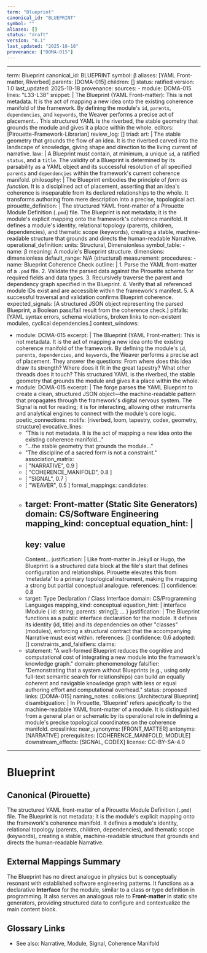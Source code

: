```yaml
---
term: "Blueprint"
canonical_id: "BLUEPRINT"
symbol: ""
aliases: []
status: "draft"
version: "0.1"
last_updated: "2025-10-18"
provenance: ["DOMA-015"]
---
```


---
term: Blueprint
canonical_id: BLUEPRINT
symbol: β
aliases: [YAML Front-matter, Riverbed]
parents: [DOMA-015]
children: []
status: ratified
version: 1.0
last_updated: 2025-10-18
provenance:
  sources:
    - module: DOMA-015
      lines: "L33-L38"
      snippet: |
        The Blueprint (YAML Front-matter): This is not metadata. It is the act of mapping a new idea onto the existing coherence manifold of the framework. By defining the module's `id`, `parents`, `dependencies`, and `keywords`, the Weaver performs a precise act of placement... This structured YAML is the riverbed, the stable geometry that grounds the module and gives it a place within the whole.
  editors: [Pirouette-Framework-Librarian]
  review_log: []
triad:
  art: |
    The stable geometry that grounds the flow of an idea. It is the riverbed carved into the landscape of knowledge, giving shape and direction to the living current of narrative.
  law: |
    A Blueprint must contain, at minimum, a unique `id`, a ratified `status`, and a `title`. The validity of a Blueprint is determined by its parsability as a YAML object and its successful resolution of all specified `parents` and `dependencies` within the framework's current coherence manifold.
  philosophy: |
    The Blueprint embodies the principle of *form as function*. It is a disciplined act of placement, asserting that an idea's coherence is inseparable from its declared relationships to the whole. It transforms authoring from mere description into a precise, topological act.
pirouette_definition: |
  The structured YAML front-matter of a Pirouette Module Definition (`.pmd`) file. The Blueprint is not metadata; it is the module's explicit mapping onto the framework's coherence manifold. It defines a module's identity, relational topology (parents, children, dependencies), and thematic scope (keywords), creating a stable, machine-readable structure that grounds and directs the human-readable Narrative.
operational_definition:
  units: Structural, Dimensionless
  symbol_table:
    - name: β
      meaning: A module's Blueprint structure.
      dimensions: dimensionless
      default_range: N/A (structural)
  measurement:
    procedures:
      - name: Blueprint Coherence Check
        outline: |
          1. Parse the YAML front-matter of a `.pmd` file.
          2. Validate the parsed data against the Pirouette schema for required fields and data types.
          3. Recursively traverse the parent and dependency graph specified in the Blueprint.
          4. Verify that all referenced module IDs exist and are accessible within the framework's manifest.
          5. A successful traversal and validation confirms Blueprint coherence.
        expected_signals: [A structured JSON object representing the parsed Blueprint, a Boolean pass/fail result from the coherence check.]
        pitfalls: [YAML syntax errors, schema violations, broken links to non-existent modules, cyclical dependencies.]
context_windows:
  - module: DOMA-015
    excerpt: |
      The Blueprint (YAML Front-matter): This is not metadata. It is the act of mapping a new idea onto the existing coherence manifold of the framework. By defining the module's `id`, `parents`, `dependencies`, and `keywords`, the Weaver performs a precise act of placement. They answer the questions: From where does this idea draw its strength? Where does it fit in the great tapestry? What other threads does it touch? This structured YAML is the riverbed, the stable geometry that grounds the module and gives it a place within the whole.
  - module: DOMA-015
    excerpt: |
      The forge parses the YAML Blueprint to create a clean, structured JSON object—the machine-readable pattern that propagates through the framework's digital nervous system. The Signal is not for reading; it is for interacting, allowing other instruments and analytical engines to connect with the module's core logic.
poetic_connections:
  motifs: [riverbed, loom, tapestry, codex, geometry, structure]
  evocative_lines:
    - "This is not metadata. It is the act of mapping a new idea onto the existing coherence manifold..."
    - "...the stable geometry that grounds the module..."
    - "The discipline of a sacred form is not a constraint."
  association_matrix:
    - [ "NARRATIVE", 0.9 ]
    - [ "COHERENCE_MANIFOLD", 0.8 ]
    - [ "SIGNAL", 0.7 ]
    - [ "WEAVER", 0.5 ]
formal_mappings:
  candidates:
    - target: Front-matter (Static Site Generators)
      domain: CS/Software Engineering
      mapping_kind: conceptual
      equation_hint: |
        ---
        key: value
        ---
        Content...
      justification: |
        Like front-matter in Jekyll or Hugo, the Blueprint is a structured data block at the file's start that defines configuration and relationships. Pirouette elevates this from 'metadata' to a primary topological instrument, making the mapping a strong but partial conceptual analogue.
      references: []
      confidence: 0.8
    - target: Type Declaration / Class Interface
      domain: CS/Programming Languages
      mapping_kind: conceptual
      equation_hint: |
        interface IModule { id: string; parents: string[]; ... }
      justification: |
        The Blueprint functions as a public interface declaration for the module. It defines its identity (id, title) and its dependencies on other "classes" (modules), enforcing a structural contract that the accompanying Narrative must exist within.
      references: []
      confidence: 0.6
  adopted: []
constraints_and_falsifiers:
  claims:
    - statement: "A well-formed Blueprint reduces the cognitive and computational cost of integrating a new module into the framework's knowledge graph."
      domain: phenomenology
      falsifier: "Demonstrating that a system without Blueprints (e.g., using only full-text semantic search for relationships) can build an equally coherent and navigable knowledge graph with less or equal authoring effort and computational overhead."
      status: proposed
      links: [DOMA-015]
naming_notes:
  collisions: [Architectural Blueprint]
  disambiguation: |
    In Pirouette, 'Blueprint' refers *specifically* to the machine-readable YAML front-matter of a module. It is distinguished from a general plan or schematic by its operational role in defining a module's precise topological coordinates on the coherence manifold.
crosslinks:
  near_synonyms: [FRONT_MATTER]
  antonyms: [NARRATIVE]
  prerequisites: [COHERENCE_MANIFOLD, MODULE]
  downstream_effects: [SIGNAL, CODEX]
license: CC-BY-SA-4.0
---

# Blueprint

## Canonical (Pirouette)
The structured YAML front-matter of a Pirouette Module Definition (`.pmd`) file. The Blueprint is not metadata; it is the module's explicit mapping onto the framework's coherence manifold. It defines a module's identity, relational topology (parents, children, dependencies), and thematic scope (keywords), creating a stable, machine-readable structure that grounds and directs the human-readable Narrative.

## External Mappings Summary
The Blueprint has no direct analogue in physics but is conceptually resonant with established software engineering patterns. It functions as a declarative **Interface** for the module, similar to a class or type definition in programming. It also serves an analogous role to **Front-matter** in static site generators, providing structured data to configure and contextualize the main content block.

## Glossary Links
- See also: Narrative, Module, Signal, Coherence Manifold